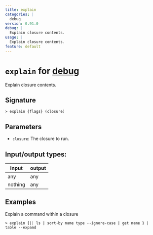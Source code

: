 ```yaml
---
title: explain
categories: |
  debug
version: 0.91.0
debug: |
  Explain closure contents.
usage: |
  Explain closure contents.
feature: default
---
```

<!-- This file is automatically generated. Please edit the command in https://github.com/nushell/nushell instead. -->

# `explain` for [debug](/commands/categories/debug.md)

<div class='command-title'>Explain closure contents.</div>

## Signature

```> explain {flags} (closure)```

## Parameters

 -  `closure`: The closure to run.


## Input/output types:

| input   | output |
| ------- | ------ |
| any     | any    |
| nothing | any    |
## Examples

Explain a command within a closure
```nu
> explain {|| ls | sort-by name type --ignore-case | get name } | table --expand

```
